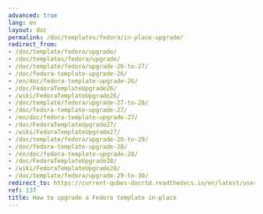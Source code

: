 ```yaml
---
advanced: true
lang: en
layout: doc
permalink: /doc/templates/fedora/in-place-upgrade/
redirect_from:
- /doc/template/fedora/upgrade/
- /doc/templates/fedora/upgrade/
- /doc/template/fedora/upgrade-26-to-27/
- /doc/fedora-template-upgrade-26/
- /en/doc/fedora-template-upgrade-26/
- /doc/FedoraTemplateUpgrade26/
- /wiki/FedoraTemplateUpgrade26/
- /doc/template/fedora/upgrade-27-to-28/
- /doc/fedora-template-upgrade-27/
- /en/doc/fedora-template-upgrade-27/
- /doc/FedoraTemplateUpgrade27/
- /wiki/FedoraTemplateUpgrade27/
- /doc/template/fedora/upgrade-28-to-29/
- /doc/fedora-template-upgrade-28/
- /en/doc/fedora-template-upgrade-28/
- /doc/FedoraTemplateUpgrade28/
- /wiki/FedoraTemplateUpgrade28/
- /doc/template/fedora/upgrade-29-to-30/
redirect_to: https://current-qubes-docrtd.readthedocs.io/en/latest/user/templates/fedora/fedora-upgrade.html
ref: 137
title: How to upgrade a Fedora template in-place
---
```


